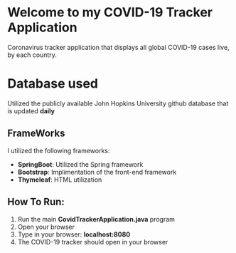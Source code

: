 # Welcome to my COVID-19 Tracker Application

Coronavirus tracker application that displays all global COVID-19 cases live, by each country.

# Database used

Utilized the publicly available John Hopkins University github database that is updated **daily**

## FrameWorks 

I utilized the following frameworks:

- **SpringBoot**: Utilized the Spring framework 
- **Bootstrap**: Implimentation of the front-end framework
- **Thymeleaf**: HTML utilization

## How To Run:

1. Run the main **CovidTrackerApplication.java** program
2. Open your browser
3. Type in your browser: **localhost:8080**
4. The COVID-19 tracker should open in your browser


